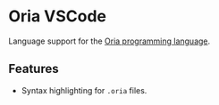 # Oria VSCode

Language support for the [Oria programming language](https://github.com/JuniMay/oria).

## Features

- Syntax highlighting for `.oria` files.
